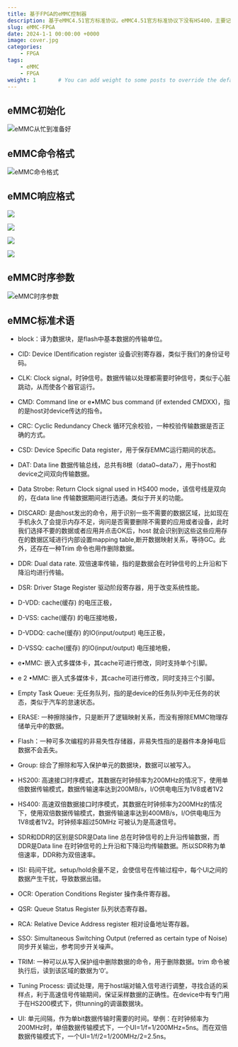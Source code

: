 ```yaml
---
title: 基于FPGA的eMMC控制器
description: 基于eMMC4.51官方标准协议。eMMC4.51官方标准协议下没有HS400，主要记录HS200的开发。
slug: eMMC-FPGA
date: 2024-1-1 00:00:00 +0000
image: cover.jpg
categories:
    - FPGA
tags:
    - eMMC
    - FPGA
weight: 1       # You can add weight to some posts to override the default sorting (date descending)
---
```


## eMMC初始化
![eMMC从忙到准备好](busytoready.png)

## eMMC命令格式
![eMMC命令格式](commandtype.png)


## eMMC响应格式
![ ](response0.png)

![ ](response1.png)

![ ](response2.png)

![ ](response3.png)


## eMMC时序参数
![eMMC时序参数](time.jpg)

## eMMC标准术语
- block：译为数据块，是flash中基本数据的传输单位。
- CID: Device IDentification register 设备识别寄存器，类似于我们的身份证号码。
- CLK: Clock signal，时钟信号。数据传输以处理都需要时钟信号，类似于心脏跳动，从而使各个器官运行。
- CMD: Command line or e•MMC bus command (if extended CMDXX)，指的是host对device传达的指令。
- CRC: Cyclic Redundancy Check 循环冗余校验，一种校验传输数据是否正确的方式。
- CSD: Device Specific Data register，用于保存EMMC运行期间的状态。
- DAT: Data line 数据传输总线，总共有8根（data0~data7），用于host和device之间双向传输数据。
- Data Strobe: Return Clock signal used in HS400 mode，该信号线是双向的，在data line 传输数据期间进行选通。类似于开关的功能。
- DISCARD: 是由host发出的命令，用于识别一些不需要的数据区域，比如现在手机永久了会提示内存不足，询问是否需要删除不需要的应用或者设备，此时我们选择不要的数据或者应用并点击OK后，host 就会识别到这些这些应用存在的数据区域进行内部设置mapping table,断开数据映射关系，等待GC。此外，还存在一种Trim 命令也用作删除数据。
- DDR: Dual data rate. 双倍速率传输，指的是数据会在时钟信号的上升沿和下降沿均进行传输。
- DSR: Driver Stage Register 驱动阶段寄存器，用于改变系统性能。
- D-VDD: cache(缓存) 的电压正极，
- D-VSS: cache(缓存) 的电压接地极，
- D-VDDQ: cache(缓存) 的IO(input/output) 电压正极，
- D-VSSQ: cache(缓存) 的IO(input/output) 电压接地极，
- e•MMC: 嵌入式多媒体卡，其cache可进行修改，同时支持单个引脚。
- e 2 •MMC: 嵌入式多媒体卡，其cache可进行修改，同时支持三个引脚。
- Empty Task Queue: 无任务队列，指的是device的任务队列中无任务的状态，类似于汽车的怠速状态。
- ERASE: 一种擦除操作，只是断开了逻辑映射关系，而没有擦除EMMC物理存储单元中的数据。
- Flash：一种可多次编程的非易失性存储器，非易失性指的是器件本身掉电后数据不会丢失。
- Group: 综合了擦除和写入保护单元的数据块，数据可以被写入。
- HS200: 高速接口时序模式，其数据在时钟频率为200MHz的情况下，使用单倍数据传输模式，数据传输速率达到200MB/s，I/O供电电压为1V8或者1V2
- HS400: 高速双倍数据接口时序模式，其数据在时钟频率为200MHz的情况下，使用双倍数据传输模式，数据传输速率达到400MB/s，I/O供电电压为1V8或者1V2。时钟频率超过50MHz 可被认为是高速信号。
- SDR和DDR的区别是SDR是Data line 总在时钟信号的上升沿传输数据，而DDR是Data line 在时钟信号的上升沿和下降沿均传输数据。所以SDR称为单倍速率，DDR称为双倍速率。
- ISI: 码间干扰。setup/hold余量不足，会使信号在传输过程中，每个UI之间的数据产生干扰，导致数据出错。
- OCR: Operation Conditions Register 操作条件寄存器。
- QSR: Queue Status Register 队列状态寄存器。
- RCA: Relative Device Address register 相对设备地址寄存器。
- SSO: Simultaneous Switching Output (referred as certain type of Noise)同步开关输出，参考同步开关噪声。
- TRIM: 一种可以从写入保护组中删除数据的命令，用于删除数据。trim 命令被执行后，读到该区域的数据为‘0’。

- Tuning Process: 调试处理，用于host端对输入信号进行调整，寻找合适的采样点，利于高速信号传输期间，保证采样数据的正确性。在device中有专门用于在HS200模式下，供tunning的调谐数据块。

- UI: 单元间隔，作为单bit数据传输时需要的时间。举例：在时钟频率为200MHz时，单倍数据传输模式下，一个UI=1/f=1/200MHz=5ns。而在双倍数据传输模式下，一个UI=1/f/2=1/200MHz/2=2.5ns。
